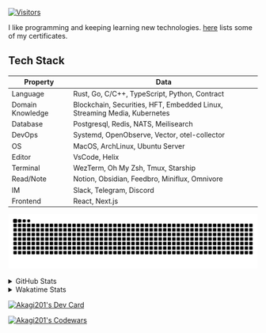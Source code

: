 <!-- markdownlint-disable MD041 MD010 MD033 -->
[![Visitors](https://api.visitorbadge.io/api/daily?path=Akagi201%2FAkagi201&label=Visitors%20Today&countColor=%2337d67a)](https://visitorbadge.io/status?path=Akagi201%2FAkagi201)

I like programming and keeping learning new technologies. [here](https://github.com/Akagi201/blockchain) lists some of my certificates.

## Tech Stack

| Property         	| Data                                                                               	|
|------------------	|------------------------------------------------------------------------------------	|
| Language         	| Rust, Go, C/C++, TypeScript, Python, Contract                                       |
| Domain Knowledge 	| Blockchain, Securities, HFT, Embedded Linux, Streaming Media, Kubernetes            |
| Database         	| Postgresql, Redis, NATS, Meilisearch                                                   |
| DevOps            | Systemd, OpenObserve, Vector, otel-collector                                        |
| OS               	| MacOS, ArchLinux, Ubuntu Server                                                     |
| Editor           	| VsCode, Helix                                                                       |
| Terminal          | WezTerm, Oh My Zsh, Tmux, Starship                                                  |
| Read/Note         | Notion, Obsidian, Feedbro, Miniflux, Omnivore                                       |
| IM               	| Slack, Telegram, Discord                                                            |
| Frontend          | React, Next.js                                                                      |

[![github contribution grid snake animation](https://raw.githubusercontent.com/Akagi201/Akagi201/output/github-contribution-grid-snake.svg#gh-light-mode-only)](https://github.com/Akagi201)

<details>
<summary>GitHub Stats</summary>
  <a href="https://github.com/Akagi201"><img alt="Profile Detail" src="https://raw.githubusercontent.com/Akagi201/Akagi201/master/profile-summary-card-output/dracula/0-profile-details.svg" /></a>
  <a href="https://github.com/Akagi201"><img alt="Github Stats" src="https://raw.githubusercontent.com/Akagi201/Akagi201/master/profile-summary-card-output/dracula/3-stats.svg" /></a>
  <a href="https://github.com/Akagi201"><img alt="Lang By Commits" src="https://raw.githubusercontent.com/Akagi201/Akagi201/master/profile-summary-card-output/dracula/2-most-commit-language.svg" /></a>
</details>

<details>
<summary>Wakatime Stats</summary>
<br>

<!--START_SECTION:waka-->

```txt
From: 08 April 2024 - To: 15 April 2024

Total Time: 50 hrs 21 mins

Other        34 hrs 17 mins  █████████████████░░░░░░░░   68.08 %
Rust         9 hrs 31 mins   ████▓░░░░░░░░░░░░░░░░░░░░   18.90 %
sh           3 hrs 38 mins   █▓░░░░░░░░░░░░░░░░░░░░░░░   07.23 %
Markdown     1 hr 10 mins    ▓░░░░░░░░░░░░░░░░░░░░░░░░   02.32 %
Go           31 mins         ▒░░░░░░░░░░░░░░░░░░░░░░░░   01.03 %
TOML         14 mins         ░░░░░░░░░░░░░░░░░░░░░░░░░   00.48 %
YAML         14 mins         ░░░░░░░░░░░░░░░░░░░░░░░░░   00.47 %
Python       14 mins         ░░░░░░░░░░░░░░░░░░░░░░░░░   00.47 %
TypeScript   13 mins         ░░░░░░░░░░░░░░░░░░░░░░░░░   00.44 %
Solidity     6 mins          ░░░░░░░░░░░░░░░░░░░░░░░░░   00.23 %
```

<!--END_SECTION:waka-->

</details>

<a href="https://dly.to/lajulH68cRC"><img src="https://api.daily.dev/devcards/v2/0PgLIuTCuccboR3DWDI4I.png?type=wide&r=z7i" width="900" alt="Akagi201's Dev Card"/></a>

<a href="https://www.codewars.com/users/Akagi201"><img alt="Akagi201's Codewars" src="https://www.codewars.com/users/Akagi201/badges/small"></a>
